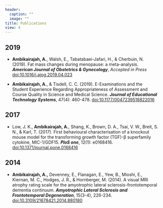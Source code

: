 ```yaml
---
header:
  caption: ""
  image: ""
title: Publications
view: 4
---
```


2019
----

-   **Ambikairajah, A.**, Walsh, E., Tabatabaei-Jafari, H., & Cherbuin, N. (2019). Fat mass changes during menopause: a meta-analysis. ***American Journal of Obstetrics & Gynecology***, *Accepted in Press* [doi:10.1016/j.ajog.2019.04.023](https://doi.org/10.1016/j.ajog.2019.04.023)

-   **Ambikairajah, A.**, & Tisdell, C. C. (2019). E-Examinations and the Student Experience Regarding Appropriateness of Assessment and Course Quality in Science and Medical Science. ***Journal of Educational Technology Systems***, 47(4): 460-478. [doi:10.1177/0047239518822016](https://doi.org/10.1177/0047239518822016)

2017
----

-   Low, J. K., **Ambikairajah, A.**, Shang, K., Brown, D. A., Tsai, V. W., Breit, S. N., & Karl, T. (2017). First behavioural characterisation of a knockout mouse model for the transforming growth factor (TGF)-β superfamily cytokine, MIC-1/GDF15. ***PloS one***, 12(1): e0168416. [doi:10.1371/journal.pone.0168416](https://doi.org/10.1371/journal.pone.0168416)

2014
----

-   **Ambikairajah, A.,** Devenney, E., Flanagan, E., Yew, B., Mioshi, E., Kiernan, M. C., Hodges, J. R., & Hornberger, M. (2014). A visual MRI atrophy rating scale for the amyotrophic lateral sclerosis-frontotemporal dementia continuum. ***Amyotrophic Lateral Sclerosis and Frontotemporal Degeneration***, 15(3-4), 226-234. [doi:10.3109/21678421.2014.880180](https://doi.org/10.3109/21678421.2014.880180)
